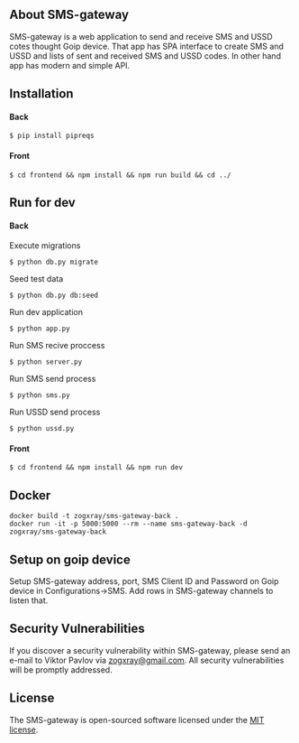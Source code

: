 ## About SMS-gateway

SMS-gateway is a web application to send and receive SMS and USSD cotes thought Goip device. That app has SPA interface to create SMS and USSD and lists of sent and received SMS and USSD codes. In other hand app has modern and simple API.

## Installation

#### Back
```console
$ pip install pipreqs
```

#### Front
```console
$ cd frontend && npm install && npm run build && cd ../
```
## Run for dev

#### Back
Execute migrations
```console
$ python db.py migrate
```
Seed test data
```console
$ python db.py db:seed
```
Run dev application
```console
$ python app.py
```
Run SMS recive proccess
```console
$ python server.py
```
Run SMS send process
```console
$ python sms.py
```
Run USSD send process
```console
$ python ussd.py
```

#### Front
```console
$ cd frontend && npm install && npm run dev
```

## Docker 
```console
docker build -t zogxray/sms-gateway-back .
docker run -it -p 5000:5000 --rm --name sms-gateway-back -d zogxray/sms-gateway-back
```

## Setup on goip device

Setup SMS-gateway address, port, SMS Client ID and Password on Goip device in Configurations->SMS. Add rows in SMS-gateway channels to listen that.

## Security Vulnerabilities

If you discover a security vulnerability within SMS-gateway, please send an e-mail to Viktor Pavlov via [zogxray@gmail.com](mailto:zogxray@gmail.com). All security vulnerabilities will be promptly addressed.

## License

The SMS-gateway is open-sourced software licensed under the [MIT license](https://opensource.org/licenses/MIT).